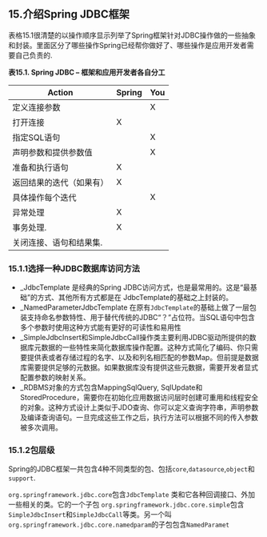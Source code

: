 ## 15.**介绍Spring JDBC框架**

表格15.1很清楚的以操作顺序显示列举了Spring框架针对JDBC操作做的一些抽象和封装。里面区分了哪些操作Spring已经帮你做好了、哪些操作是应用开发者需要自己负责的.

**表15.1. Spring JDBC – 框架和应用开发者各自分工**

| Action       | Spring | You  |
| ------------ | ------ | ---- |
| 定义连接参数       |        | X    |
| 打开连接         | X      |      |
| 指定SQL语句      |        | X    |
| 声明参数和提供参数值   |        | X    |
| 准备和执行语句      | X      |      |
| 返回结果的迭代（如果有） | X      |      |
| 具体操作每个迭代     |        | X    |
| 异常处理         | X      |      |
| 事务处理.        | X      |      |
| 关闭连接、语句和结果集. |        |      |

### 15.1.1**选择一种JDBC数据库访问方法**

- _JdbcTemplate 是经典的Spring JDBC访问方式，也是最常用的。这是“最基础”的方式、其他所有方式都是在 JdbcTemplate的基础之上封装的。
- _NamedParameterJdbcTemplate 在原有`JdbcTemplate`的基础上做了一层包装支持命名参数特性、用于替代传统的JDBC“？”占位符。当SQL语句中包含多个参数时使用这种方式能有更好的可读性和易用性
- _SimpleJdbcInsert和SimpleJdbcCall操作类主要利用JDBC驱动所提供的数据库元数据的一些特性来简化数据库操作配置。这种方式简化了编码、你只需要提供表或者存储过程的名字、以及和列名相匹配的参数Map。但前提是数据库需要提供足够的元数据。如果数据库没有提供这些元数据，需要开发者显式配置参数的映射关系。
- _RDBMS对象的方式包含MappingSqlQuery, SqlUpdate和StoredProcedure，需要你在初始化应用数据访问层时创建可重用和线程安全的对象。这种方式设计上类似于JDO查询、你可以定义查询字符串，声明参数及编译查询语句。一旦完成这些工作之后，执行方法可以根据不同的传入参数被多次调用。

### 15.1.2**包层级**

Spring的JDBC框架一共包含4种不同类型的包、包括`core`,`datasource`,`object`和`support`.

`org.springframework.jdbc.core`包含`JdbcTemplate` 类和它各种回调接口、外加一些相关的类。它的一个子包
`org.springframework.jdbc.core.simple`包含`SimpleJdbcInsert`和`SimpleJdbcCall`等类。另一个叫`org.springframework.jdbc.core.namedparam`的子包包含`NamedParamet`